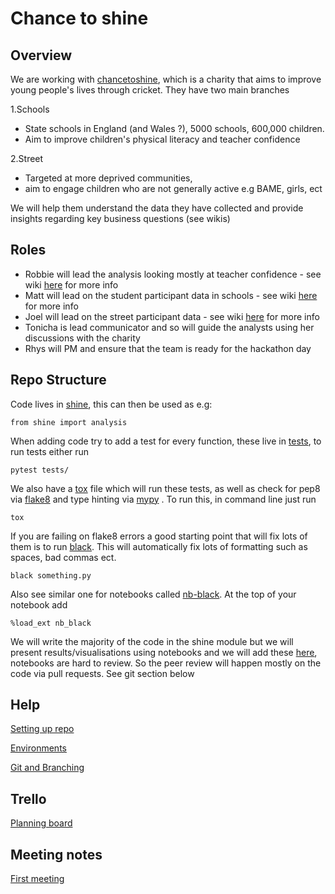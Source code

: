 Chance to shine
=========================================================


Overview
-------------------------
We are working with [chancetoshine](https://www.chancetoshine.org/), which is a charity that aims to improve young people's lives through cricket.  They have two main branches

1.Schools  
* State schools in England (and Wales ?), 5000 schools, 600,000 children.
* Aim to improve children's physical literacy and teacher confidence 

2.Street  
* Targeted at more deprived communities,
* aim to engage children who are not generally active e.g BAME, girls, ect

We will help them understand the data they have collected and provide insights regarding key business questions (see wikis)

Roles
-------------------------
* Robbie will lead the analysis looking mostly at teacher confidence - see wiki [here](https://github.com/rgreen1995/Chance_to_shine/wiki/Teacher-Confidence) for more info
* Matt will lead on the student participant data in schools - see wiki [here](https://github.com/rgreen1995/Chance_to_shine/wiki/School-Participant) for more info
* Joel will lead on the street participant data - see wiki [here](https://github.com/rgreen1995/Chance_to_shine/wiki/Street-participant) for more info
* Tonicha is lead communicator and so will guide the analysts using her discussions with the charity
* Rhys will PM and ensure that the team is ready for the hackathon day

Repo Structure
-------------------------

Code lives in [shine](https://github.com/rgreen1995/Chance_to_shine/tree/main/src/shine), this can then be used as e.g:

`
from shine import analysis
`

When adding code try to add a test for every function, these live in [tests](https://github.com/rgreen1995/Chance_to_shine/tree/main/tests), to run tests either run 

`
pytest tests/
`

We also have a [tox](https://tox.readthedocs.io/en/latest/) file which will run these tests, as well as check for pep8 via [flake8](https://flake8.pycqa.org/en/latest/) and type hinting via [mypy](https://mypy.readthedocs.io/en/stable/) . To run this, in command line just run 

`
tox
`

If you are failing on flake8 errors a good starting point that will fix lots of them is to run [black](https://github.com/psf/black). This will automatically fix lots of formatting such as spaces, bad commas ect.

`
black something.py
`

Also see similar one for notebooks called  [nb-black](https://pypi.org/project/nb-black/). At the top of your notebook add 

`
%load_ext nb_black
`


We will write the majority of the code in the shine module but we will present results/visualisations using notebooks and we will add these [here](https://github.com/rgreen1995/Chance_to_shine/tree/main/notebooks), notebooks are hard to review. So the peer review will happen mostly on the code via pull requests. See git section below

Help
-------------------------
[Setting up repo](https://github.com/rgreen1995/Chance_to_shine/wiki/Setting-up-repository)

[Environments](https://github.com/rgreen1995/Chance_to_shine/wiki/Environments)

[Git and Branching](https://github.com/rgreen1995/Chance_to_shine/wiki/Git-and-Branching)

Trello 
-------------------------
[Planning board](https://trello.com/b/2XCA7WDI/chance-to-shine)

Meeting notes
-------------------------
[First meeting](https://github.com/rgreen1995/Chance_to_shine/wiki/First-Meeting-(04-11-20))




